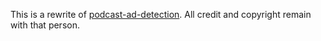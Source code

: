 This is a rewrite of [podcast-ad-detection](https://github.com/amsterg/Podcast-Ad-Detection). All credit and copyright remain with that person.
